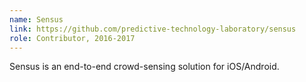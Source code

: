 ```yaml
---
name: Sensus
link: https://github.com/predictive-technology-laboratory/sensus
role: Contributor, 2016-2017
---
```


Sensus is an end-to-end crowd-sensing solution for iOS/Android.

